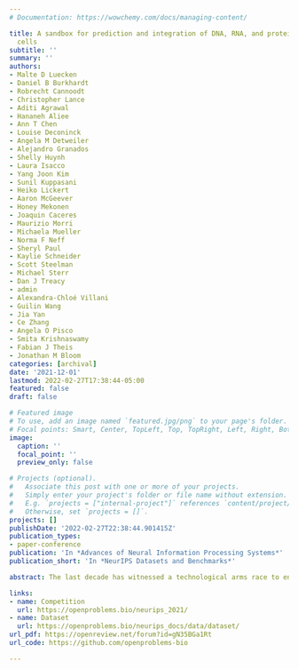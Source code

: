 ```yaml
---
# Documentation: https://wowchemy.com/docs/managing-content/

title: A sandbox for prediction and integration of DNA, RNA, and protein data in single
  cells
subtitle: ''
summary: ''
authors:
- Malte D Luecken
- Daniel B Burkhardt
- Robrecht Cannoodt
- Christopher Lance
- Aditi Agrawal
- Hananeh Aliee
- Ann T Chen
- Louise Deconinck
- Angela M Detweiler
- Alejandro Granados
- Shelly Huynh
- Laura Isacco
- Yang Joon Kim
- Sunil Kuppasani
- Heiko Lickert
- Aaron McGeever
- Honey Mekonen
- Joaquin Caceres
- Maurizio Morri
- Michaela Mueller
- Norma F Neff
- Sheryl Paul
- Kaylie Schneider
- Scott Steelman
- Michael Sterr
- Dan J Treacy
- admin
- Alexandra-Chloé Villani
- Guilin Wang
- Jia Yan
- Ce Zhang
- Angela O Pisco
- Smita Krishnaswamy
- Fabian J Theis
- Jonathan M Bloom
categories: [archival]
date: '2021-12-01'
lastmod: 2022-02-27T17:38:44-05:00
featured: false
draft: false

# Featured image
# To use, add an image named `featured.jpg/png` to your page's folder.
# Focal points: Smart, Center, TopLeft, Top, TopRight, Left, Right, BottomLeft, Bottom, BottomRight.
image:
  caption: ''
  focal_point: ''
  preview_only: false

# Projects (optional).
#   Associate this post with one or more of your projects.
#   Simply enter your project's folder or file name without extension.
#   E.g. `projects = ["internal-project"]` references `content/project/deep-learning/index.md`.
#   Otherwise, set `projects = []`.
projects: []
publishDate: '2022-02-27T22:38:44.901415Z'
publication_types:
- paper-conference
publication: 'In *Advances of Neural Information Processing Systems*'
publication_short: 'In *NeurIPS Datasets and Benchmarks*'

abstract: The last decade has witnessed a technological arms race to encode the molecular states of cells into DNA libraries, turning DNA sequencers into scalable single-cell microscopes. Single-cell measurement of chromatin accessibility (DNA), gene expression (RNA), and proteins has revealed rich cellular diversity across tissues, organisms, and disease states. However, single-cell data poses a unique set of challenges. A dataset may comprise millions of cells with tens of thousands of sparse features. Identifying biologically relevant signals from the background sources of technical noise requires innovation in predictive and representational learning. Furthermore, unlike in machine vision or natural language processing, biological ground truth is limited. Here we leverage recent advances in multi-modal single-cell technologies which, by simultaneously measuring two layers of cellular processing in each cell, provide ground truth analogous to language translation. We define three key tasks to predict one modality from another and learn integrated representations of cellular state. We also generate a novel dataset of the human bone marrow specifically designed for benchmarking studies. The dataset and tasks are accessible through an open-source framework that facilitates centralized evaluation of community-submitted methods.

links:
- name: Competition
  url: https://openproblems.bio/neurips_2021/
- name: Dataset
  url: https://openproblems.bio/neurips_docs/data/dataset/
url_pdf: https://openreview.net/forum?id=gN35BGa1Rt
url_code: https://github.com/openproblems-bio

---
```

